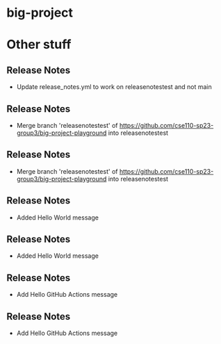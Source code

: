 # big-project

<!-- RELEASE_NOTES -->

# Other stuff


## Release Notes

 - Update release_notes.yml to work on releasenotestest and not main


## Release Notes

 - Merge branch 'releasenotestest' of https://github.com/cse110-sp23-group3/big-project-playground into releasenotestest


## Release Notes

 - Merge branch 'releasenotestest' of https://github.com/cse110-sp23-group3/big-project-playground into releasenotestest




## Release Notes

 - Added Hello World message


## Release Notes

 - Added Hello World message


## Release Notes

 - Add Hello GitHub Actions message


## Release Notes

 - Add Hello GitHub Actions message
